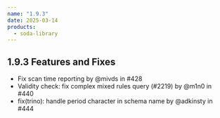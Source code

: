 ```yaml
---
name: "1.9.3"
date: 2025-03-14
products:
  - soda-library
---
```


## 1.9.3 Features and Fixes

* Fix scan time reporting by @mivds in #428
* Validity check: fix complex mixed rules query (#2219) by @m1n0 in #440
* fix(trino): handle period character in schema name by @adkinsty in #444
